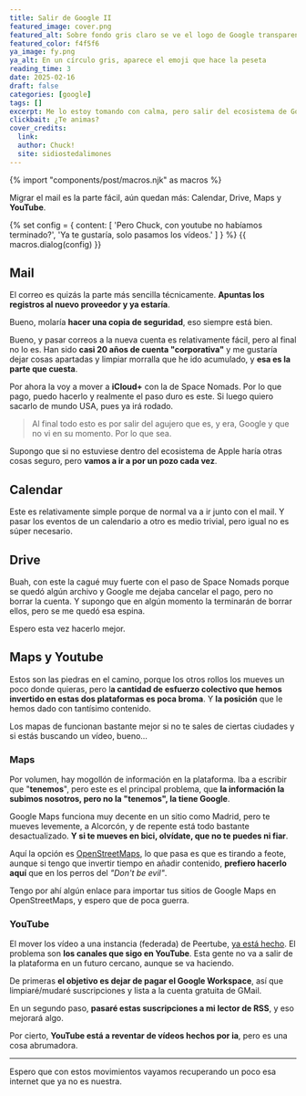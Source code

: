 ```yaml
---
title: Salir de Google II
featured_image: cover.png
featured_alt: Sobre fondo gris claro se ve el logo de Google transparente con línea punteada, como si faltase. Abajo hay cuatro recuadros con los colores azul, verde, amarillo y rojo corporativos.
featured_color: f4f5f6
ya_image: fy.png
ya_alt: En un círculo gris, aparece el emoji que hace la peseta
reading_time: 3
date: 2025-02-16
draft: false
categories: [google]
tags: []
excerpt: Me lo estoy tomando con calma, pero salir del ecosistema de Google no es cosa chica.
clickbait: ¿Te animas?
cover_credits:
  link:
  author: Chuck!
  site: sidiostedalimones
---
```

{% import "components/post/macros.njk" as macros %}

Migrar el mail es la parte fácil, aún quedan más: Calendar, Drive, Maps y **YouTube**.

{% set config = {
  content: [
    'Pero Chuck, con youtube no habíamos terminado?',
    'Ya te gustaría, solo pasamos los vídeos.'
  ]
} %}
{{ macros.dialog(config) }}

## Mail

El correo es quizás la parte más sencilla técnicamente. **Apuntas los registros al nuevo proveedor y ya estaría**.

Bueno, molaría **hacer una copia de seguridad**, eso siempre está bien.

Bueno, y pasar correos a la nueva cuenta es relativamente fácil, pero al final no lo es. Han sido **casi 20 años de cuenta "corporativa"** y me gustaría dejar cosas apartadas y limpiar morralla que he ido acumulado, y **esa es la parte que cuesta**.

Por ahora la voy a mover a **iCloud+** con la de Space Nomads. Por lo que pago, puedo hacerlo y realmente el paso duro es este. Si luego quiero sacarlo de mundo USA, pues ya irá rodado.

> Al final todo esto es por salir del agujero que es, y era, Google y que no vi en su momento. Por lo que sea.

Supongo que si no estuviese dentro del ecosistema de Apple haría otras cosas seguro, pero **vamos a ir a por un pozo cada vez**.

## Calendar

Este es relativamente simple porque de normal va a ir junto con el mail. Y pasar los eventos de un calendario a otro es medio trivial, pero igual no es súper necesario.

## Drive

Buah, con este la cagué muy fuerte con el paso de Space Nomads porque se quedó algún archivo y Google me dejaba cancelar el pago, pero no borrar la cuenta. Y supongo que en algún momento la terminarán de borrar ellos, pero se me quedó esa espina.

Espero esta vez hacerlo mejor.

## Maps y Youtube

Estos son las piedras en el camino, porque los otros rollos los mueves un poco donde quieras, pero l**a cantidad de esfuerzo colectivo que hemos invertido en estas dos plataformas es poca broma**. Y **la posición** que le hemos dado con tantísimo contenido.

Los mapas de funcionan bastante mejor si no te sales de ciertas ciudades y si estás buscando un vídeo, bueno...

### Maps

Por volumen, hay mogollón de información en la plataforma. Iba a escribir que "**tenemos**", pero este es el principal problema, que **la información la subimos nosotros, pero no la "tenemos", la tiene Google**.

Google Maps funciona muy decente en un sitio como Madrid, pero te mueves levemente, a Alcorcón, y de repente está todo bastante desactualizado. **Y si te mueves en bici, olvídate, que no te puedes ni fiar**.

Aquí la opción es [OpenStreetMaps](https://www.openstreetmap.org), lo que pasa es que es tirando a feote, aunque si tengo que invertir tiempo en añadir contenido, **prefiero hacerlo aquí** que en los perros del _"Don't be evil"_.

Tengo por ahí algún enlace para importar tus sitios de Google Maps en OpenStreetMaps, y espero que de poca guerra.

### YouTube

El mover los vídeo a una instancia (federada) de Peertube, [ya está hecho](/blog/2025/adios-google-hola-peertube/). El problema son **los canales que sigo en YouTube**. Esta gente no va a salir de la plataforma en un futuro cercano, aunque se va haciendo.

De primeras **el objetivo es dejar de pagar el Google Workspace**, así que limpiaré/mudaré suscripciones y lista a la cuenta gratuita de GMail.

En un segundo paso, **pasaré estas suscripciones a mi lector de RSS**, y eso mejorará algo.

Por cierto, **YouTube está a reventar de vídeos hechos por ia**, pero es una cosa abrumadora.

***

Espero que con estos movimientos vayamos recuperando un poco esa internet que ya no es nuestra.
